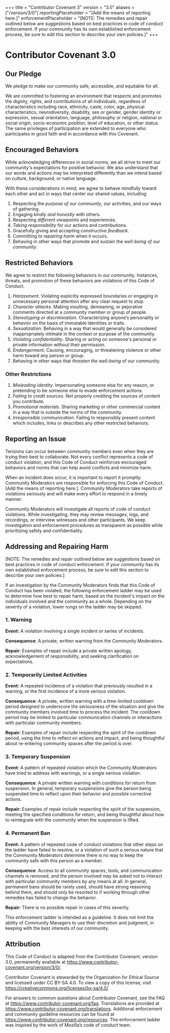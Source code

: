 +++
title = "Contributor Covenant 3"
version = "3.0"
aliases = ["/version/3/0"]
reportingPlaceholder = "[Add the means of reporting here.]"
enforcementPlaceholder = "[NOTE: The remedies and repair outlined below are suggestions based on best practices in code of conduct enforcement. If your community has its own established enforcement process, be sure to edit this section to describe your own policies.]"
+++

# Contributor Covenant 3.0

## Our Pledge
We pledge to make our community safe, accessible, and equitable for all.

We are committed to fostering an environment that respects and promotes the dignity, rights, and contributions of all individuals, regardless of characteristics including race, ethnicity, caste, color, age, physical characteristics, neurodiversity, disability, sex or gender, gender identity or expression, sexual orientation, language, philosophy or religion, national or social origin, socio-economic position, level of education, or other status. The same privileges of participation are extended to everyone who participates in good faith and in accordance with this Covenant.

## Encouraged Behaviors
While acknowledging differences in social norms, we all strive to meet our community's expectations for positive behavior. We also understand that our words and actions may be interpreted differently than we intend based on culture, background, or native language.

With these considerations in mind, we agree to behave mindfully toward each other and act in ways that center our shared values, including:

1. Respecting the *purpose of our community*, our activities, and our ways of gathering.
2. Engaging *kindly and honestly* with others.
3. Respecting *different viewpoints* and experiences.
4. *Taking responsibility* for our actions and contributions.
5. Gracefully giving and accepting *constructive feedback*.
6. Committing to *repairing harm* when it occurs.
7. Behaving in other ways that promote and sustain the *well-being of our community*.

## Restricted Behaviors
We agree to restrict the following behaviors in our community. Instances, threats, and promotion of these behaviors are violations of this Code of Conduct.

1. *Harassment*. Violating explicitly expressed boundaries or engaging in unnecessary personal attention after any clear request to stop.
2. *Character attacks*. Making insulting, demeaning, or pejorative comments directed at a community member or group of people.
3. *Stereotyping or discrimination*. Characterizing anyone’s personality or behavior on the basis of immutable identities or traits.
4. *Sexualization*. Behaving in a way that would generally be considered inappropriately intimate in the context or purpose of the community.
5. *Violating confidentiality*. Sharing or acting on someone's personal or private information without their permission.
6. *Endangerment*. Causing, encouraging, or threatening violence or other harm toward any person or group.
7. Behaving in other ways that *threaten the well-being* of our community.

### Other Restrictions
1. *Misleading identity*. Impersonating someone else for any reason, or pretending to be someone else to evade enforcement actions.
2. *Failing to credit sources*. Not properly crediting the sources of content you contribute.
3. *Promotional materials*. Sharing marketing or other commercial content in a way that is outside the norms of the community.
4. *Irresponsible communication*. Failing to responsibly present content which includes, links or describes any other restricted behaviors.

## Reporting an Issue
Tensions can occur between community members even when they are trying their best to collaborate. Not every conflict represents a code of conduct violation, and this Code of Conduct reinforces encouraged behaviors and norms that can help avoid conflicts and minimize harm.

When an incident does occur, it is important to report it promptly. Community Moderators are responsible for enforcing this Code of Conduct. [Add the means of reporting here.]. Community Moderators take reports of violations seriously and will make every effort to respond in a timely manner.

Community Moderators will investigate all reports of code of conduct violations. While investigating, they may review messages, logs, and recordings, or interview witnesses and other participants. We keep investigation and enforcement procedures as transparent as possible while prioritizing safety and confidentiality.

## Addressing and Repairing Harm
[NOTE: The remedies and repair outlined below are suggestions based on best practices in code of conduct enforcement. If your community has its own established enforcement process, be sure to edit this section to describe your own policies.]

If an investigation by the Community Moderators finds that this Code of Conduct has been violated, the following enforcement ladder may be used to determine how best to repair harm, based on the incident's impact on the individuals involved and the community as a whole. Depending on the severity of a violation, lower rungs on the ladder may be skipped.

### 1. Warning
**Event:** A violation involving a single incident or series of incidents.

**Consequence**: A private, written warning from the Community Moderators.

**Repair:** Examples of repair include a private written apology, acknowledgement of responsibility, and seeking clarification on expectations.

### 2. Temporarily Limited Activities
**Event:** A repeated incidence of a violation that previously resulted in a warning, or the first incidence of a more serious violation.

**Consequence**:  A private, written warning with a time-limited cooldown period designed to underscore the seriousness of the situation and give the community members involved time to process the incident.  The cooldown period may be limited to particular communication channels or interactions with particular community members.

**Repair:** Examples of repair include respecting the spirit of the cooldown period, using the time to reflect on actions and impact, and being thoughtful about re-entering community spaces after the period is over.

### 3. Temporary Suspension
**Event:** A pattern of repeated violation which the Community Moderators have tried to address with warnings, or a single serious violation.

**Consequence**: A private written warning with conditions for return from suspension. In general, temporary suspensions give the person being suspended time to reflect upon their behavior and possible corrective actions.

**Repair:** Examples of repair include respecting the spirit of the suspension, meeting the specified conditions for return, and being thoughtful about how to reintegrate with the community when the suspension is lifted.

### 4. Permanent Ban
**Event:** A pattern of repeated code of conduct violations that other steps on the ladder have failed to resolve, or a violation of such a serious nature that the Community Moderators determine there is no way to keep the community safe with this person as a member.

**Consequence**: Access to all community spaces, tools, and communication channels is removed, and the person involved may be asked not to interact with particular community members by any means at all.  In general, permanent bans should be rarely used, should have strong reasoning behind them, and should only be resorted to if working through other remedies has failed to change the behavior.

**Repair:** There is no possible repair in cases of this severity.

This enforcement ladder is intended as a guideline. It does not limit the ability of Community Managers to use their discretion and judgment, in keeping with the best interests of our community.

## Attribution
This Code of Conduct is adapted from the Contributor Covenant, version 3.0, permanently available at https://www.contributor-covenant.org/version/3/0/.

Contributor Covenant is stewarded by the Organization for Ethical Source and licensed under CC BY-SA 4.0. To view a copy of this license, visit https://creativecommons.org/licenses/by-sa/4.0/

For answers to common questions about Contributor Covenant, see the FAQ at https://www.contributor-covenant.org/faq. Translations are provided at https://www.contributor-covenant.org/translations. Additional enforcement and community guideline resources can be found at https://www.contributor-covenant.org/resources. The enforcement ladder was inspired by the work of Mozilla’s code of conduct team.
